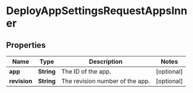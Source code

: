 

# DeployAppSettingsRequestAppsInner


## Properties

| Name | Type | Description | Notes |
|------------ | ------------- | ------------- | -------------|
|**app** | **String** | The ID of the app. |  [optional] |
|**revision** | **String** | The revision number of the app. |  [optional] |



